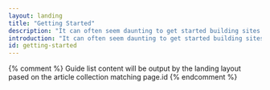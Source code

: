 ```yaml
---
layout: landing
title: "Getting Started"
description: "It can often seem daunting to get started building sites and experiences that work across all the devices that have access to the web."
introduction: "It can often seem daunting to get started building sites and experiences that work across all the devices that have access to the web."
id: getting-started
---
```


{% comment %}
Guide list content will be output by the landing layout pased on the article collection matching page.id
{% endcomment %}
